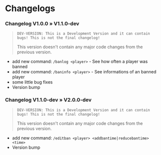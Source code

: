 # Changelogs

### Changelog V1.0.0 » V1.1.0-dev
> `DEV-VERSION: This is a Development Version and it can contain bugs! This is not the final changelog!`
>
> This version doesn't contain any major code changes from the previous version.
- add new command: `/banlog <player>` - See how often a player was banned
- add new command: `/baninfo <player>` - See informations of an banned player
- some little bug fixes
- Version bump

### Changelog V1.1.0-dev » V2.0.0-dev
> `DEV-VERSION: This is a Development Version and it can contain bugs! This is not the final changelog!`
>
> This version doesn't contain any major code changes from the previous version.
- add new command: `/editban <player> <addbantime|reducebantime> <time>`
- Version bump